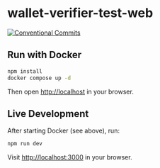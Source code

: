 # wallet-verifier-test-web

[![Conventional Commits](https://img.shields.io/badge/Conventional%20Commits-1.0.0-%23FE5196?logo=conventionalcommits\&logoColor=white)](https://conventionalcommits.org)

## Run with Docker

```bash
npm install
docker compose up -d
```

Then open [http://localhost](http://localhost) in your browser.

## Live Development

After starting Docker (see above), run:

```bash
npm run dev
```

Visit [http://localhost:3000](http://localhost:3000) in your browser.
